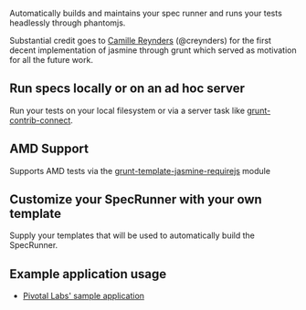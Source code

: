 Automatically builds and maintains your spec runner and runs your tests headlessly through phantomjs.

Substantial credit goes to [Camille Reynders](http://creynders.be/) (@creynders) for the first decent implementation
of jasmine through grunt which served as motivation for all the future work.

## Run specs locally or on an ad hoc server

Run your tests on your local filesystem or via a server task like [grunt-contrib-connect][].

## AMD Support

Supports AMD tests via the [grunt-template-jasmine-requirejs](https://github.com/jsoverson/grunt-template-jasmine-requirejs) module

## Customize your SpecRunner with your own template

Supply your templates that will be used to automatically build the SpecRunner.

## Example application usage

- [Pivotal Labs' sample application](https://github.com/jsoverson/grunt-contrib-jasmine-example)

[grunt-contrib-connect]: https://github.com/gruntjs/grunt-contrib-connect

